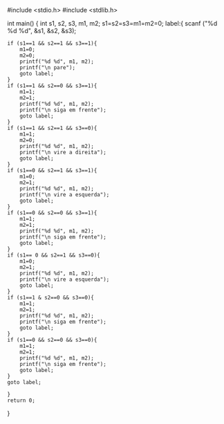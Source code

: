 #include <stdio.h>
#include <stdlib.h>

int main()
{
    int s1, s2, s3, m1, m2;
    s1=s2=s3=m1=m2=0;
    label:{
    scanf ("%d %d %d", &s1, &s2, &s3);


    if (s1==1 && s2==1 && s3==1){
        m1=0;
        m2=0;
        printf("%d %d", m1, m2);
        printf("\n pare");
        goto label;
    }
    if (s1==1 && s2==0 && s3==1){
        m1=1;
        m2=1;
        printf("%d %d", m1, m2);
        printf("\n siga em frente");
        goto label;
    }
    if (s1==1 && s2==1 && s3==0){
        m1=1;
        m2=0;
        printf("%d %d", m1, m2);
        printf("\n vire a direita");
        goto label;
    }
    if (s1==0 && s2==1 && s3==1){
        m1=0;
        m2=1;
        printf("%d %d", m1, m2);
        printf("\n vire a esquerda");
        goto label;
    }
    if (s1==0 && s2==0 && s3==1){
        m1=1;
        m2=1;
        printf("%d %d", m1, m2);
        printf("\n siga em frente");
        goto label;
    }
    if (s1== 0 && s2==1 && s3==0){
        m1=0;
        m2=1;
        printf("%d %d", m1, m2);
        printf("\n vire a esquerda");
        goto label;
    }
    if (s1==1 & s2==0 && s3==0){
        m1=1;
        m2=1;
        printf("%d %d", m1, m2);
        printf("\n siga em frente");
        goto label;
    }
    if (s1==0 && s2==0 && s3==0){
        m1=1;
        m2=1;
        printf("%d %d", m1, m2);
        printf("\n siga em frente");
        goto label;
    }
    goto label;

    }
    return 0;
}
